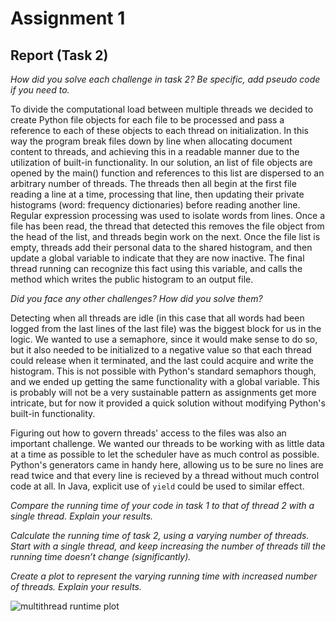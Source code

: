 # Assignment 1

## Report (Task 2)

*How did you solve each challenge in task 2? Be specific, add pseudo code if you need to.*

To divide the computational load between multiple threads we decided to create Python file objects for each file to be processed and pass a reference to each of these objects to each thread on initialization. In this way the program break files down by line when allocating document content to threads, and achieving this in a readable manner due to the utilization of built-in functionality. In our solution, an list of file objects are opened by the main() function and references to this list are dispersed to an arbitrary number of threads. The threads then all begin at the first file reading a line at a time, processing that line, then updating their private histograms (word: frequency dictionaries) before reading another line. Regular expression processing was used to isolate words from lines. Once a file has been read, the thread that detected this removes the file object from the head of the list, and threads begin work on the next. Once the file list is empty, threads add their personal data to the shared histogram, and then update a global variable to indicate that they are now inactive. The final thread running can recognize this fact using this variable, and calls the method which writes the public histogram to an output file.


*Did you face any other challenges? How did you solve them?*

Detecting when all threads are idle (in this case that all words had been logged from the last lines of the last file) was the biggest block for us in the logic. We wanted to use a semaphore, since it would make sense to do so, but it also needed to be initialized to a negative value so that each thread could release when it terminated, and the last could acquire and write the histogram. This is not possible with Python's standard semaphors though, and we ended up getting the same functionality with a global variable. This is probably will not be a very sustainable pattern as assignments get more intricate, but for now it provided a quick solution without modifying Python's built-in functionality.

Figuring out how to govern threads' access to the files was also an important challenge. We wanted our threads to be working with as little data at a time as possible to let the scheduler have as much control as possible. Python's generators came in handy here, allowing us to be sure no lines are read twice and that every line is recieved by a thread without much control code at all. In Java, explicit use of `yield` could be used to similar effect.


*Compare the running time of your code in task 1 to that of thread 2 with a single thread. Explain
your results.*




*Calculate the running time of task 2, using a varying number of threads. Start with a single
thread, and keep increasing the number of threads till the running time doesn’t change
(significantly).*




*Create a plot to represent the varying running time with increased number of threads. Explain
your results.*

![multithread runtime plot](./plot.jpg "Optional Title")
